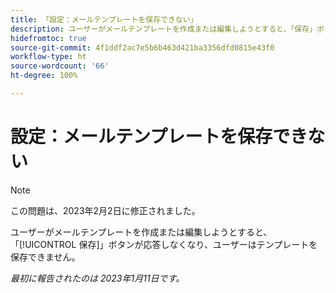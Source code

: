 ```yaml
---
title: 「設定：メールテンプレートを保存できない」
description: ユーザーがメールテンプレートを作成または編集しようとすると、「保存」ボタンが応答しなくなり、ユーザーはテンプレートを保存できません。」
hidefromtoc: true
source-git-commit: 4f1ddf2ac7e5b6b463d421ba3356dfd0815e43f0
workflow-type: ht
source-wordcount: '66'
ht-degree: 100%

---
```



# 設定：メールテンプレートを保存できない

>[!NOTE]
>
>この問題は、2023年2月2日に修正されました。

ユーザーがメールテンプレートを作成または編集しようとすると、「[!UICONTROL 保存]」ボタンが応答しなくなり、ユーザーはテンプレートを保存できません。

_最初に報告されたのは 2023年1月11日です。_

